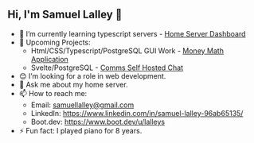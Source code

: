 ## Hi, I'm Samuel Lalley 👋

- 🔭 I’m currently learning typescript servers - [Home Server Dashboard](https://github.com/LalleyDev/Dashboard)
- 🤔 Upcoming Projects:
  - Html/CSS/Typescript/PostgreSQL GUI Work - [Money Math Application](https://github.com/LalleyDev/moneyMath)
  - Svelte/PostgreSQL - [Comms Self Hosted Chat](https://github.com/LalleyDev/Comms)
- 😊 I’m looking for a role in web development.
- 💬 Ask me about my home server.
- 📫 How to reach me:
  - Email: samuellalley@gmail.com
  - LinkedIn: https://www.linkedin.com/in/samuel-lalley-96ab65135/
  - Boot.dev: https://www.boot.dev/u/lalleys
- ⚡ Fun fact: I played piano for 8 years.
